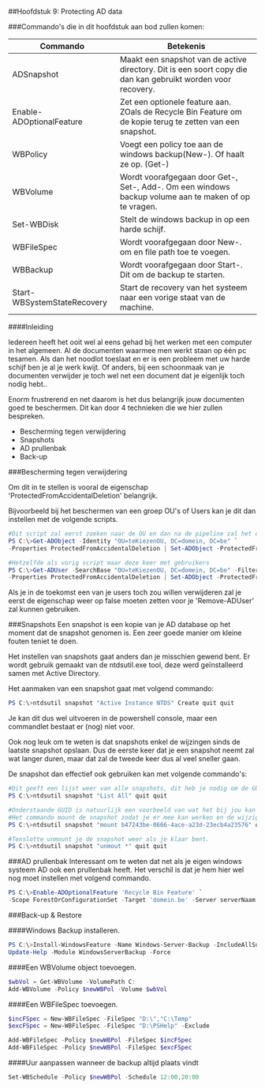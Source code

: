 ##Hoofdstuk 9: Protecting AD data


###Commando's die in dit hoofdstuk aan bod zullen komen:

| Commando                    | Betekenis                                                                                                   |
|-----------------------------|-------------------------------------------------------------------------------------------------------------|
| ADSnapshot                  | Maakt een snapshot van de active directory. Dit is een soort copy die dan kan gebruikt worden voor recovery. |
| Enable-ADOptionalFeature    | Zet een optionele feature aan. ZOals de Recycle Bin Feature om de kopie terug te zetten van een snapshot.   |
| WBPolicy                    | Voegt een policy toe aan de windows backup(New-). Of haalt ze op. (Get-)                                    |
| WBVolume                    | Wordt voorafgegaan door Get-, Set-, Add-. Om een windows backup volume aan te maken of op te vragen.        |
| Set-WBDisk                  | Stelt de windows backup in op een harde schijf.                                                             |
| WBFileSpec                  | Wordt voorafgegaan door New-. om en file path toe te voegen.                                                |
| WBBackup                    | Wordt voorafgegaan door Start-. Dit om de backup te starten.                                                |
| Start-WBSystemStateRecovery | Start de recovery van het systeem naar een vorige staat van de machine.                                     |

####Inleiding

Iedereen heeft het ooit wel al eens gehad bij het werken met een computer in het algemeen. Al de documenten waarmee men werkt staan op één pc tesamen. Als dan het noodlot toeslaat en er is een probleem met uw harde schijf ben je al je werk kwijt. Of anders, bij een schoonmaak van je documenten verwijder je toch wel net een document dat je eigenlijk toch nodig hebt..

Enorm frustrerend en net daarom is het dus belangrijk jouw documenten goed te beschermen. Dit kan door 4 technieken die we hier zullen bespreken.
* Bescherming tegen verwijdering
* Snapshots
* AD prullenbak
* Back-up

###Bescherming tegen verwijdering

Om dit in te stellen is vooral de eigenschap 'ProtectedFromAccidentalDeletion' belangrijk. 

Bijvoorbeeld bij het beschermen van een groep OU's of Users kan je dit dan instellen met de volgende scripts.

```PowerShell
#Dit script zal eerst zoeken naar de OU en dan na de pipeline zal het de eigenschap waar het om gaat op true zetten.
PS C:\>Get-ADObject -Identity "OU=teKiezenOU, DC=domein, DC=be" `
-Properties ProtectedFromAccidentalDeletion | Set-ADObject -ProtectedFromAccidentalDeletion:$true

#Hetzelfde als vorig script maar deze keer met gebruikers
PS C:\>Get-ADUser -SearchBase "OU=teKiezenOU, DC=domein, DC=be" -Filter * `
-Properties ProtectedFromAccidentalDeletion | Set-ADObject -ProtectedFromAccidentalDeletion:$true
```

Als je in de toekomst een van je users toch zou willen verwijderen zal je eerst de eigenschap weer op false moeten zetten voor je 'Remove-ADUser' zal kunnen gebruiken.

###Snapshots
Een snapshot is een kopie van je AD database op het moment dat de snapshot genomen is. Een zeer goede manier om kleine fouten teniet te doen.

Het instellen van snapshots gaat anders dan je misschien gewend bent. Er wordt gebruik gemaakt van de ntdsutil.exe tool, deze werd geïnstalleerd samen met Active Directory.

Het aanmaken van een snapshot gaat met volgend commando:
```PowerShell
PS C:\>ntdsutil snapshot "Active Instance NTDS" Create quit quit
```
Je kan dit dus wel uitvoeren in de powershell console, maar een commandlet bestaat er (nog) niet voor. 

Ook nog leuk om te weten is dat snapshots enkel de wijzingen sinds de laatste snapshot opslaan. Dus de eerste keer dat je een snapshot neemt zal wat langer duren, maar dat zal de tweede keer dus al veel sneller gaan.

De snapshot dan effectief ook gebruiken kan met volgende commando's:
```PowerShell
#Dit geeft een lijst weer van alle snapshots, dit heb je nodig om de GUID (de lange code) van je snapshots te vinden
PS C:\>ntdsutil snapshot "List All" quit quit

#Onderstaande GUID is natuurlijk een voorbeeld van wat het bij jou kan zijn.
#Het commando mount de snapshot zodat je er mee kan werken en de wijzigingen die je terug wilt hebben kunt terughalen.
PS C:\>ntdsutil snapshot "mount b47243be-0666-4ace-a23d-23ecb4a23576" quit quit

#Tenslotte unmount je de snapshot weer als je klaar bent.
PS C:\>ntdsutil snapshot "unmout *" quit quit
```

###AD prullenbak
Interessant om te weten dat net als je eigen windows systeem AD ook een prullenbak heeft. Het verschil is dat je hem hier wel nog moet instellen met volgend commando.

```PowerShell
PS C:\>Enable-ADOptionalFeature 'Recycle Bin Feature' `
-Scope ForestOrConfigurationSet -Target 'domein.be' -Server serverNaam
```

###Back-up & Restore

####Windows Backup installeren.

```PowerShell
PS C:\>Install-WindowsFeature -Name Windows-Server-Backup -IncludeAllSubFeature |`
Update-Help -Module WindowsServerBackup -Force
```

####Een WBVolume object toevoegen.

```PowerShell
$wbVol = Get-WBVolume -VolumePath C:
Add-WBVolume -Policy $newWBPol -Volume $wbVol
```

####Een WBFileSpec toevoegen.

```PowerShell
$incFSpec = New-WBFileSpec -FileSpec "D:\","C:\Temp"
$excFSpec = New-WBFileSpec -FileSpec "D:\PSHelp" -Exclude

Add-WBFileSpec -Policy $newWBPol -FileSpec $incFSpec
Add-WBFileSpec -Policy $newWBPol -FileSpec $excFSpec
```


####Uur aanpassen wanneer de backup altijd plaats vindt

```PowerShell
Set-WBSchedule -Policy $newWBPol -Schedule 12:00,20:00
```